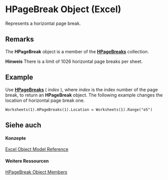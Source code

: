 
# HPageBreak Object (Excel)

Represents a horizontal page break. 


## Remarks

The  **HPageBreak** object is a member of the **[HPageBreaks](087106a7-ded7-d672-095d-98e7012fa440.md)** collection.


 **Hinweis**  There is a limit of 1026 horizontal page breaks per sheet.


## Example

Use  **[HPageBreaks](d5541a3f-df09-a8cf-8a40-90a014b0c464.md)** ( _index_ ), where _index_ is the index number of the page break, to return an **HPageBreak** object. The following example changes the location of horizontal page break one.


```
Worksheets(1).HPageBreaks(1).Location = Worksheets(1).Range("e5")
```


## Siehe auch


#### Konzepte


[Excel Object Model Reference](11ea8598-8a20-92d5-f98b-0da04263bf2c.md)
#### Weitere Ressourcen


[HPageBreak Object Members](http://msdn.microsoft.com/library/32b561ff-a0cf-142b-0a46-c622a42b6125%28Office.15%29.aspx)